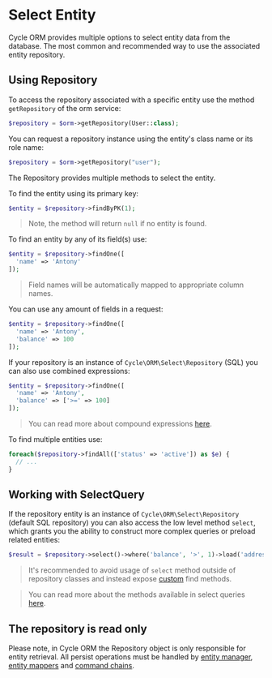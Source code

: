 # Select Entity

Cycle ORM provides multiple options to select entity data from the database. The most common and recommended way to
use the associated entity repository.

## Using Repository

To access the repository associated with a specific entity use the method `getRepository` of the orm service:

```php
$repository = $orm->getRepository(User::class);
```

You can request a repository instance using the entity's class name or its role name:

```php
$repository = $orm->getRepository("user");
```

The Repository provides multiple methods to select the entity.

To find the entity using its primary key:

```php
$entity = $repository->findByPK(1);
```

> Note, the method will return `null` if no entity is found.

To find an entity by any of its field(s) use:

```php
$entity = $repository->findOne([
  'name' => 'Antony'
]);
```

> Field names will be automatically mapped to appropriate column names.

You can use any amount of fields in a request:

```php
$entity = $repository->findOne([
  'name' => 'Antony',
  'balance' => 100
]);
```

If your repository is an instance of `Cycle\ORM\Select\Repository` (SQL) you can also use combined expressions:

```php
$entity = $repository->findOne([
  'name' => 'Antony',
  'balance' => ['>=' => 100]
]);
```

> You can read more about compound expressions [here](/docs/en/query-builder/complex.md).

To find multiple entities use:

```php
foreach($repository->findAll(['status' => 'active']) as $e) {
  // ...
}
```

## Working with SelectQuery

If the repository entity is an instance of `Cycle\ORM\Select\Repository` (default SQL repository) you can also access
the low level method `select`, which grants you the ability to construct more complex queries or preload related
entities:

```php
$result = $repository->select()->where('balance', '>', 1)->load('address')->fetchAll();
```

> It's recommended to avoid usage of `select` method outside of repository classes and instead expose 
> [custom](/docs/en/basic/repository.md) find methods.

> You can read more about the methods available in select queries [here](/docs/en/database/query-builders.md).

## The repository is read only

Please note, in Cycle ORM the Repository object is only responsible for entity retrieval. All persist operations must be
handled by [entity manager](/docs/en/advanced/entity-manager.md), [entity mappers](/docs/en/advanced/mapper.md) 
and [command chains](/docs/en/advanced/command.md).

